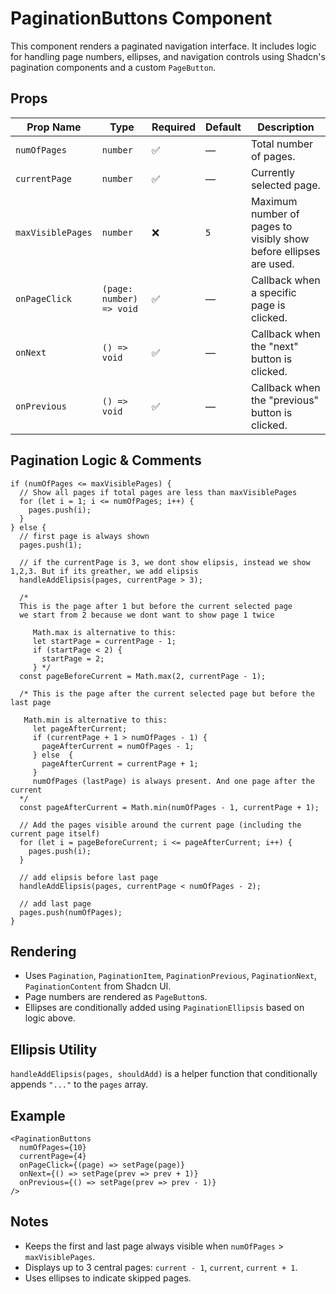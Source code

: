 # PaginationButtons Component

This component renders a paginated navigation interface. It includes logic for handling page numbers, ellipses, and navigation controls using Shadcn's pagination components and a custom `PageButton`.

## Props

| Prop Name         | Type                     | Required | Default | Description                                                       |
| ----------------- | ------------------------ | -------- | ------- | ----------------------------------------------------------------- |
| `numOfPages`      | `number`                 | ✅       | —       | Total number of pages.                                            |
| `currentPage`     | `number`                 | ✅       | —       | Currently selected page.                                          |
| `maxVisiblePages` | `number`                 | ❌       | `5`     | Maximum number of pages to visibly show before ellipses are used. |
| `onPageClick`     | `(page: number) => void` | ✅       | —       | Callback when a specific page is clicked.                         |
| `onNext`          | `() => void`             | ✅       | —       | Callback when the "next" button is clicked.                       |
| `onPrevious`      | `() => void`             | ✅       | —       | Callback when the "previous" button is clicked.                   |

## Pagination Logic & Comments

```tsx
if (numOfPages <= maxVisiblePages) {
  // Show all pages if total pages are less than maxVisiblePages
  for (let i = 1; i <= numOfPages; i++) {
    pages.push(i);
  }
} else {
  // first page is always shown
  pages.push(1);

  // if the currentPage is 3, we dont show elipsis, instead we show 1,2,3. But if its greather, we add elipsis
  handleAddElipsis(pages, currentPage > 3);

  /*
  This is the page after 1 but before the current selected page
  we start from 2 because we dont want to show page 1 twice

     Math.max is alternative to this:
     let startPage = currentPage - 1;
     if (startPage < 2) {
       startPage = 2;
     } */
  const pageBeforeCurrent = Math.max(2, currentPage - 1);

  /* This is the page after the current selected page but before the last page

   Math.min is alternative to this:
     let pageAfterCurrent;
     if (currentPage + 1 > numOfPages - 1) {
       pageAfterCurrent = numOfPages - 1;
     } else  {
       pageAfterCurrent = currentPage + 1;
     }
     numOfPages (lastPage) is always present. And one page after the current
  */
  const pageAfterCurrent = Math.min(numOfPages - 1, currentPage + 1);

  // Add the pages visible around the current page (including the current page itself)
  for (let i = pageBeforeCurrent; i <= pageAfterCurrent; i++) {
    pages.push(i);
  }

  // add elipsis before last page
  handleAddElipsis(pages, currentPage < numOfPages - 2);

  // add last page
  pages.push(numOfPages);
}
```

## Rendering

- Uses `Pagination`, `PaginationItem`, `PaginationPrevious`, `PaginationNext`, `PaginationContent` from Shadcn UI.
- Page numbers are rendered as `PageButton`s.
- Ellipses are conditionally added using `PaginationEllipsis` based on logic above.

## Ellipsis Utility

`handleAddElipsis(pages, shouldAdd)` is a helper function that conditionally appends `"..."` to the `pages` array.

## Example

```tsx
<PaginationButtons
  numOfPages={10}
  currentPage={4}
  onPageClick={(page) => setPage(page)}
  onNext={() => setPage(prev => prev + 1)}
  onPrevious={() => setPage(prev => prev - 1)}
/>
```

## Notes

- Keeps the first and last page always visible when `numOfPages` > `maxVisiblePages`.
- Displays up to 3 central pages: `current - 1`, `current`, `current + 1`.
- Uses ellipses to indicate skipped pages.
